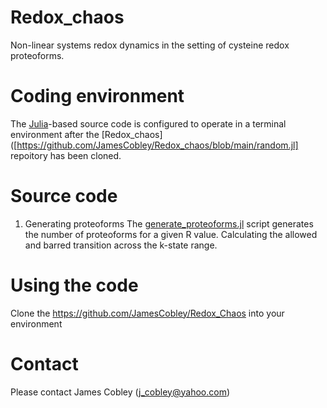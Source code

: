 # Redox_chaos
Non-linear systems redox dynamics in the setting of cysteine redox proteoforms. 

# Coding environment
The [Julia](https://julialang.org/)-based source code is configured to operate in a terminal environment after the [Redox_chaos]([https://github.com/JamesCobley/Redox_chaos/blob/main/random.jl] repoitory has been cloned. 
# Source code 
1. Generating proteoforms
The [generate_proteoforms.jl](https://github.com/JamesCobley/Redox_chaos/blob/main/generate_proteoforms.jl) script generates the number of proteoforms for a given R value. Calculating the allowed and barred transition across the k-state range.
# Using the code
Clone the https://github.com/JamesCobley/Redox_Chaos into your environment
# Contact
Please contact James Cobley (j_cobley@yahoo.com)
